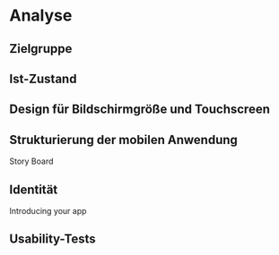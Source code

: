 # Analyse

## Zielgruppe

## Ist-Zustand

## Design für Bildschirmgröße und Touchscreen

## Strukturierung der mobilen Anwendung
Story Board

## Identität
Introducing your app

## Usability-Tests